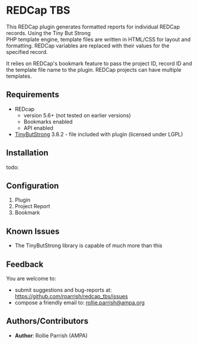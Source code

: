 REDCap TBS
==========
This REDCap plugin generates formatted reports for individual REDCap records. Using the Tiny But Strong  
PHP template engine, template files are written in HTML/CSS for layout and formatting. REDCap variables 
are replaced with their values for the specified record. 

It relies on REDCap's bookmark feature to pass the project ID, record ID and the template file name to 
the plugin.  REDCap projects can have multiple templates.


## Requirements
* REDcap 
  * version 5.6+ (not tested on earlier versions)
  * Bookmarks enabled
  * API enabled
* [TinyButStrong](http://tinybutstrong.com)  3.8.2 - file included with plugin (licensed under LGPL)


## Installation
todo:


## Configuration
1. Plugin
2. Project Report
3. Bookmark

## Known Issues
* The TinyButStrong library is capable of much more than this


## Feedback
You are welcome to:  
* submit suggestions and bug-reports at: https://github.com/rparrish/redcap_tbs/issues
* compose a friendly email to: rollie.parrish@ampa.org


## Authors/Contributors
* __Author__: Rollie Parrish (AMPA) 
